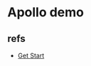 # Apollo demo

## refs
- [Get Start](https://www.apollographql.com/docs/react/essentials/get-started.html)